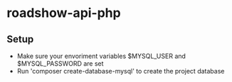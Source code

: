 # roadshow-api-php


## Setup

- Make sure your envoriment variables $MYSQL_USER and $MYSQL_PASSWORD are set
- Run 'composer create-database-mysql' to create the project database
